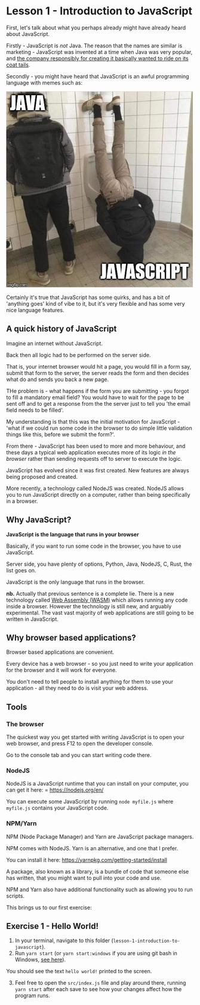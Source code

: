 # Lesson 1 - Introduction to JavaScript

First, let's talk about what you perhaps already might have already heard about JavaScript.

Firstly - JavaScript is _not_ Java. The reason that the names are similar is marketing - JavaScript was invented at a time when Java was very popular, and [the company responsibly for creating it basically wanted to ride on its coat tails](https://en.wikipedia.org/wiki/JavaScript#Creation_at_Netscape). 

Secondly - you might have heard that JavaScript is an awful programming language with memes such as: 

![alt text](./assets/jsmeme.jpeg)

Certainly it's true that JavaScript has some quirks, and has a bit of 'anything goes' kind of vibe to it, but it's very flexible and has some very nice language features. 

## A quick history of JavaScript

Imagine an internet without JavaScript. 

Back then all logic had to be performed on the server side. 

That is, your internet browser would hit a page, you would fill in a form say, submit that form to the server, the server reads the form and then decides what do and sends you back a new page. 

THe problem is - what happens if the form you are submitting - you forgot to fill a mandatory email field? You would have to wait for the page to be sent off and to get a response from the the server just to tell you 'the email field needs to be filled'.

My understanding is that this was the initial motivation for JavaScript - 'what if we could run some code in the browser to do simple little validation things like this, before we submit the form?'. 

From there - JavaScript has been used to more and more behaviour, and these days a typical web application executes more of its logic _in the browser_ rather than sending requests off to server to execute the logic. 

JavaScript has evolved since it was first created. New features are always being proposed and created. 

More recently, a technology called NodeJS was created. NodeJS allows you to run JavaScript directly on a computer, rather than being specifically in a browser. 

## Why JavaScript? 

**JavaScript is the language that runs in your browser**

Basically, if you want to run some code in the browser, you have to use JavaScript. 

Server side, you have plenty of options, Python, Java, NodeJS, C, Rust, the list goes on. 

JavaScript is the only language that runs in the browser. 

**nb.** Actually that previous sentence is a complete lie. There is a new technology called [Web Assembly (WASM)](https://webassembly.org/) which allows running any code inside a browser. However the technology is still new, and arguably experimental. The vast vast majority of web applications are still going to be written in JavaScript. 

## Why browser based applications? 

Browser based applications are convenient. 

Every device has a web browser - so you just need to write your application for the browser and it will work for everyone. 

You don't need to tell people to install anything for them to use your application - all they need to do is visit your web address. 


## Tools 

### The browser

The quickest way you get started with writing JavaScript is to open your web browser, and press F12 to open the developer console. 

Go to the console tab and you can start writing code there. 

### NodeJS

NodeJS is a JavaScript runtime that you can install on your computer, you can get it here:  =
https://nodejs.org/en/

You can execute some JavaScript by running `node myfile.js` where `myfile.js` contains your JavaScript code. 

### NPM/Yarn

NPM (Node Package Manager) and Yarn are JavaScript package managers. 

NPM comes with NodeJS. Yarn is an alternative, and one that I prefer. 

You can install it here: https://yarnpkg.com/getting-started/install

A package, also known as a library, is a bundle of code that someone else has written, that you might want to pull into your code and use. 

NPM and Yarn also have additional functionality such as allowing you to run scripts. 

This brings us to our first exercise: 

## Exercise 1 - Hello World!

1.  In your terminal, navigate to this folder (`lesson-1-introduction-to-javascript`). 
2. Run `yarn start` (or `yarn start:windows` if you are using git bash in Windows, [see here](https://stackoverflow.com/a/63938553/15812488)). 

You should see the text `hello world!` printed to the screen. 

3. Feel free to open the `src/index.js` file and play around there, running `yarn start` after each save to see how your changes affect how the program runs. 

